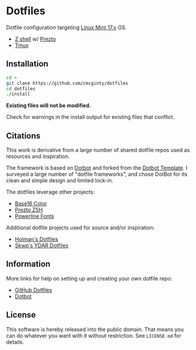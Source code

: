 Dotfiles
=================

Dotfile configuration targeting [Linux Mint 17.x][mint] OS.

- [Z shell][zsh] w/ [Prezto][prezto]
- [Tmux][tmux]

Installation
------------

```bash
cd ~
git clone https://github.com/cmcginty/dotfiles
cd dotfiles
./install
```

**Existing files will not be modified.**

Check for warnings in the install output for existing files that conflict.

Citations
---------

This work is derivative from a large number of shared dotfile repos used as
resources and inspiration.

The framework is based on [Dotbot][dotbot] and forked from the [Dotbot
Template][fork]. I surveyed a large number of "dotfile frameworks", and
chose DotBot for its clean and simple design and limited lock-in.

The dotfiles leverage other projects:

* [Base16 Color][base16]
* [Prezto ZSH][prezto]
* [Powerline Fonts][powerline]

Additional dotfile projects used for source and/or inspiration:

* [Holman's Dotfiles][holman_dotfiles]
* [Skwp's YDAR Dotfiles][yadr_dotfiles]

Information
---------------

More links for help on setting up and creating your own dotfile repo:

* [GitHub Dotfiles][gitdotfiles]
* [Dotbot][dotbot]

License
-------

This software is hereby released into the public domain. That means you can do
whatever you want with it without restriction. See `LICENSE.md` for details.

[base16]: https://github.com/chriskempson/base16
[dotbot]: https://github.com/anishathalye/dotbot
[fork]: https://github.com/anishathalye/dotfiles_template/fork
[gitdotfiles]: https://dotfiles.github.io/
[holman_dotfiles]: https://github.com/holman/dotfiles
[mint]: http://linuxmint.com
[powerline]: https://github.com/powerline/fonts
[prezto]: https://github.com/sorin-ionescu/prezto
[tmux]: https://tmux.github.io
[yadr_dotfiles]: https://github.com/skwp/dotfiles
[zsh]: http://www.zsh.org
